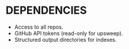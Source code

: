 # DEPENDENCIES
- Access to all repos.
- GitHub API tokens (read-only for upsweep).
- Structured output directories for indexes.

